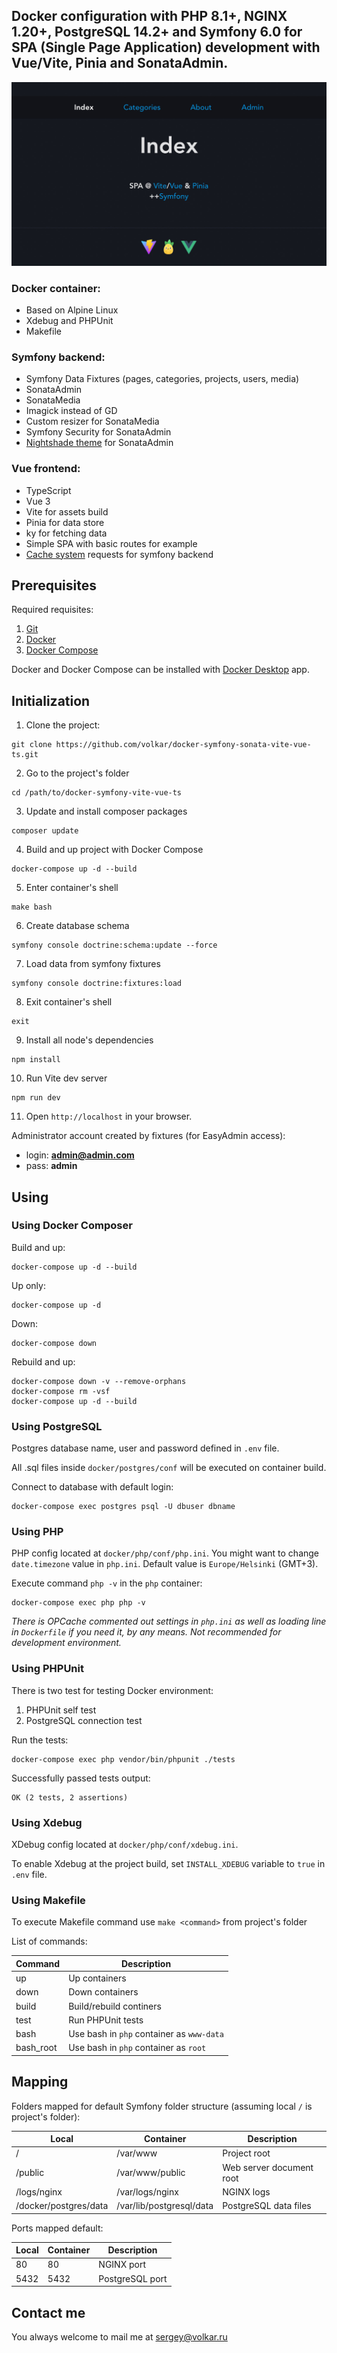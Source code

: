 ## Docker configuration with PHP 8.1+, NGINX 1.20+, PostgreSQL 14.2+ and Symfony 6.0 for SPA (Single Page Application) development with Vue/Vite, Pinia and SonataAdmin.

![SPA preview](https://github.com/volkar/docker-symfony-sonata-vite-vue-ts/blob/main/preview.jpg?raw=true)

### Docker container:
- Based on Alpine Linux
- Xdebug and PHPUnit
- Makefile
### Symfony backend:
- Symfony Data Fixtures (pages, categories, projects, users, media)
- SonataAdmin
- SonataMedia
- Imagick instead of GD
- Custom resizer for SonataMedia
- Symfony Security for SonataAdmin
- [Nightshade theme](https://github.com/volkar/sonataadmin-nightshade-theme) for SonataAdmin
 
### Vue frontend:
- TypeScript
- Vue 3
- Vite for assets build
- Pinia for data store
- ky for fetching data
- Simple SPA with basic routes for example
- [Cache system](https://github.com/volkar/vue-pinia-cache-composables) requests for symfony backend


## Prerequisites

Required requisites:

1. [Git](https://git-scm.com/book/en/Getting-Started-Installing-Git)
2. [Docker](https://docs.docker.com/engine/installation/)
3. [Docker Compose](https://docs.docker.com/compose/install/)

Docker and Docker Compose can be installed with [Docker Desktop](https://www.docker.com/products/docker-desktop/) app.

## Initialization

1. Clone the project:

```
git clone https://github.com/volkar/docker-symfony-sonata-vite-vue-ts.git
```

2. Go to the project's folder

```
cd /path/to/docker-symfony-vite-vue-ts
```

3. Update and install composer packages

```
composer update
```

4. Build and up project with Docker Compose

```
docker-compose up -d --build
```

5. Enter container's shell
```
make bash
```
6. Create database schema
```
symfony console doctrine:schema:update --force
```
7. Load data from symfony fixtures
```
symfony console doctrine:fixtures:load
```
8. Exit container's shell
```
exit
```
9. Install all node's dependencies
```
npm install
```
10. Run Vite dev server
```
npm run dev
```
11. Open `http://localhost` in your browser.

Administrator account created by fixtures (for EasyAdmin access):
- login: **admin@admin.com**
- pass: **admin**

## Using

### Using Docker Composer

Build and up:

```
docker-compose up -d --build
```

Up only:

```
docker-compose up -d
```

Down:

```
docker-compose down
```

Rebuild and up:

```
docker-compose down -v --remove-orphans
docker-compose rm -vsf
docker-compose up -d --build
```

### Using PostgreSQL

Postgres database name, user and password defined in `.env` file.

All .sql files inside `docker/postgres/conf` will be executed on container build.

Connect to database with default login:

```
docker-compose exec postgres psql -U dbuser dbname
```

### Using PHP

PHP config located at `docker/php/conf/php.ini`. You might want to change `date.timezone` value in `php.ini`. Default value is `Europe/Helsinki` (GMT+3).

Execute command `php -v` in the `php` container:

```
docker-compose exec php php -v
```

*There is OPCache commented out settings in `php.ini` as well as loading line in `Dockerfile` if you need it, by any means. Not recommended for development environment.*

### Using PHPUnit

There is two test for testing Docker environment:

1. PHPUnit self test
2. PostgreSQL connection test

Run the tests:

```
docker-compose exec php vendor/bin/phpunit ./tests
```

Successfully passed tests output:

```
OK (2 tests, 2 assertions)
```

### Using Xdebug

XDebug config located at `docker/php/conf/xdebug.ini`.

To enable Xdebug at the project build, set `INSTALL_XDEBUG` variable to `true` in `.env` file.

### Using Makefile

To execute Makefile command use `make <command>` from project's folder

List of commands:

| Command | Description | 
| ----------- | ----------- |
| up | Up containers |
| down | Down containers |
| build | Build/rebuild continers |
| test | Run PHPUnit tests |
| bash | Use bash in `php` container as `www-data` |
| bash_root | Use bash in `php` container as `root` |

## Mapping

Folders mapped for default Symfony folder structure (assuming local `/` is project's folder):

| Local | Container | Description |
| - | - | - |
| / | /var/www | Project root |
| /public | /var/www/public | Web server document root |
| /logs/nginx | /var/logs/nginx | NGINX logs |
| /docker/postgres/data | /var/lib/postgresql/data | PostgreSQL data files |


Ports mapped default:

| Local | Container | Description |
| - | - | - |
| 80 | 80 | NGINX port |
| 5432 | 5432 | PostgreSQL port |

## Contact me

You always welcome to mail me at sergey@volkar.ru
